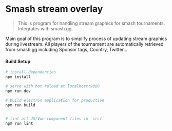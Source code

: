# Smash stream overlay

> This is program for handling stream graphics for smash tournaments. Integrates with smash.gg.

Main goal of this program is to simplify process of updating stream graphics during livestream. All players of the tournament are automatically retrieved from smash.gg including Sponsor tags, Country, Twitter...

#### Build Setup

``` bash
# install dependencies
npm install

# serve with hot reload at localhost:9080
npm run dev

# build electron application for production
npm run build


# lint all JS/Vue component files in `src/`
npm run lint

```
